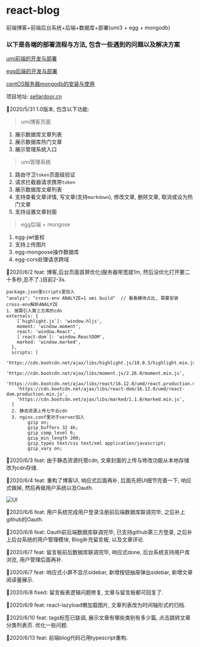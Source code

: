 # react-blog
前端博客+前端后台系统+后端+数据库+部署(umi3 + egg + mongodb)

### 以下是各端的部署流程与方法, 包含一些遇到的问题以及解决方案

[umi前端的开发与部署](https://juejin.im/post/5eccd8656fb9a047cd65b9ed)

[egg后端的开发与部署](https://juejin.im/post/5ecbeb336fb9a047e96b2b66#heading-2)

[centOS服务器mongodb的安装与使用](https://juejin.im/post/5ecbc331e51d457871619dc0)

项目地址: [sellardoor.cn](http://sellardoor.cn)

📅2020/5/31 1.0版本, 包含以下功能:

> umi博客页面
1. 展示数据库文章列表
2. 展示数据库热门文章
3. 展示管理系统入口

> umi管理系统
1. 路由守卫`token`页面级验证
2. 请求拦截器请求携带`token`
3. 展示数据库文章列表
4. 支持查看文章详情, 写文章(支持`markdown`), 修改文章, 删除文章, 取消或设为热门文章
5. 支持设置文章封面

> egg后端 + mongose
1. egg-jwt鉴权
2. 支持上传图片
3. egg-mongoose操作数据库
4. egg-cors处理请求跨域

📅2020/6/2  feat: 博客,后台页面首屏优化(服务器带宽就1m, 然后没优化打开要二十多秒,忍不了.)目前2-3s.
```
package.json里scripts里加入
"analyz": "cross-env ANALYZE=1 umi build"  // 看看模块占比, 需要安装cross-env解析ANALYZE
1. 按需引入第三方库的cdn
externals: {
    [`highlight.js`]: 'window.hljs',
    moment: 'window.moment',
    react: 'window.React',
    [`react-dom`]: 'window.ReactDOM',
    marked: 'window.marked',
  },
  scripts: [
    'https://cdn.bootcdn.net/ajax/libs/highlight.js/10.0.3/highlight.min.js',
    'https://cdn.bootcdn.net/ajax/libs/moment.js/2.26.0/moment.min.js',
    'https://cdn.bootcdn.net/ajax/libs/react/16.12.0/umd/react.production.min.js',
    'https://cdn.bootcdn.net/ajax/libs/react-dom/16.12.0/umd/react-dom.production.min.js',
    'https://cdn.bootcdn.net/ajax/libs/marked/1.1.0/marked.min.js',
  ]
  2. 静态资源上传七牛云cdn
  3. nginx.conf里对于server加入
        gzip on;
        gzip_buffers 32 4k;
        gzip_comp_level 6;
        gzip_min_length 200;
        gzip_types text/css text/xml application/javascript;
        gzip_vary on;
  ```
📅2020/6/3  feat: 由于静态资源托管cdn, 文章封面的上传与修改功能从本地存储改为cdn存储.

📅2020/6/4  feat: 重构了博客UI, 响应式后面再补, 后面先把UI细节完善一下, 响应式做掉, 然后再做用户系统以及Oauth.

![UI](http://cdn.sellardoor.cn/blog-min.png)

📅2020/6/6  feat: 用户系统完成用户登录注册前后端数据库联调完毕, 之后补上github的Oauth.

📅2020/6/6  feat: Oauth前后端数据库联调完毕, 已支持github第三方登录, 之后补上后台系统的用户管理模块, Blog补充留言板, 以及文章评论. 

📅2020/6/7  feat: 留言板前后数据库联调完毕, 响应式done, 后台系统支持用户库浏览, 用户管理后面再补.

📅2020/6/7  feat: 响应式小屏不显示sidebar, 新增按钮抽屉弹出sidebar, 新增文章阅读量展示.

📅2020/6/8  fixed: 留言板表逻辑问题修复, 文章与留言板都可回复了.

📅2020/6/9  feat: react-lazyload懒加载图片, 文章列表改为时间轴形式的归档. 

📅2020/6/10  feat: tags标签已联调, 展示文章有哪些类别有多少篇, 点击跳转文章分类列表页. 优化一些问题. 

📅2020/6/13  feat: 前端blog代码已用typescript重构.
